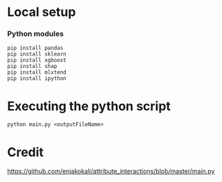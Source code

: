 # Local setup

### Python modules
```
pip install pandas
pip install sklearn
pip install xgboost
pip install shap
pip install mlxtend
pip install ipython
```

# Executing the python script
`python main.py <outputFileName>`

# Credit
https://github.com/enjakokalj/attribute_interactions/blob/master/main.py